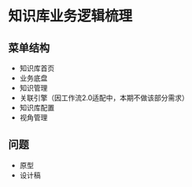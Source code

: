 <!--
 * @Description:
 * @Date: 2025-09-22 13:35:25
 * @LastEditTime: 2025-09-22 13:40:16
 * @FilePath: \blogSrc\source\_posts\工作学习日记\25年\9月\大模型 知识库\浙江知识库.md
-->
# 知识库业务逻辑梳理
## 菜单结构
  + 知识库首页
  + 业务底盘
  + 知识管理
  + 关联引擎（因工作流2.0适配中，本期不做该部分需求）
  + 知识库配置
  + 视角管理

## 问题
  + 原型
  + 设计稿
